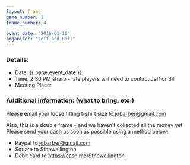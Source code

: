 ```yaml
---
layout: frame
game_number: 1
frame_number: 4

event_date: "2016-01-16"
organizer: "Jeff and Bill"
---
```



### Details:
- Date: {{ page.event_date }}
- Time: 2:30 PM sharp - late players will need to contact Jeff or Bill
- Meeting Place:

### Additional Information: (what to bring, etc.)

Please email your loose fitting t-shirt size to jdbarber@gmail.com

Also, this is a double frame - and we haven't collected all the money yet.  Please send your cash as soon as possible using a method below:
- Paypal to jdbarber@gmail.com
- Square to $thewellington
- Debit card to https://cash.me/$thewellington
